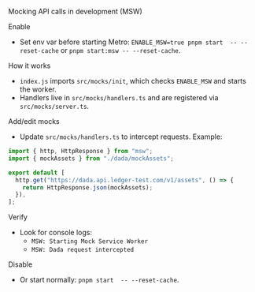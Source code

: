 Mocking API calls in development (MSW)

Enable

- Set env var before starting Metro: `ENABLE_MSW=true pnpm start  -- --reset-cache` or `pnpm start:msw -- --reset-cache`.

How it works

- `index.js` imports `src/mocks/init`, which checks `ENABLE_MSW` and starts the worker.
- Handlers live in `src/mocks/handlers.ts` and are registered via `src/mocks/server.ts`.

Add/edit mocks

- Update `src/mocks/handlers.ts` to intercept requests. Example:

```ts
import { http, HttpResponse } from "msw";
import { mockAssets } from "./dada/mockAssets";

export default [
  http.get("https://dada.api.ledger-test.com/v1/assets", () => {
    return HttpResponse.json(mockAssets);
  }),
];
```

Verify

- Look for console logs:
  - `MSW: Starting Mock Service Worker`
  - `MSW: Dada request intercepted`

Disable

- Or start normally: `pnpm start  -- --reset-cache`.
